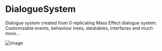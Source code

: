 # DialogueSystem
Dialogue system created from 0 replicating Mass Effect dialogue system. Customizable events, behaviour trees, datatables, interfaces and much more...

![image](https://github.com/ncrochedev/DialogueSystem/assets/95085185/d720e1df-b014-4c69-8738-d6d869b7c70c)

